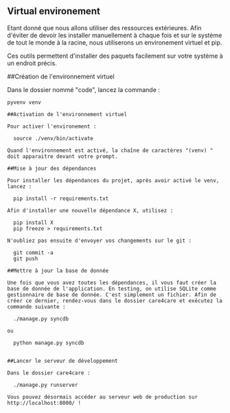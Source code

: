 ## Virtual environement

Etant donné que nous allons utiliser des ressources extérieures. Afin d'éviter de devoir les installer manuellement à chaque fois et sur le système de tout le monde à la racine, nous utiliserons un environement virtuel et pip.

Ces outils permettent d'installer des paquets facilement sur votre système à un endroit précis.

##Création de l'environnement virtuel

Dans le dossier nommé "code", lancez la commande :

```
pyvenv venv

##Activation de l'environnement virtuel

Pour activer l'environement :

  source ./venv/bin/activate

Quand l'environnement est activé, la chaîne de caractères "(venv) " doit apparaitre devant votre prompt.

##Mise à jour des dépendances

Pour installer les dépendances du projet, après avoir activé le venv, lancez :

  pip install -r requirements.txt

Afin d'installer une nouvelle dépendance X, utilisez :

  pip install X
  pip freeze > requirements.txt

N'oubliez pas ensuite d'envoyer vos changements sur le git :

  git commit -a
  git push

##Mettre à jour la base de donnée

Une fois que vous avez toutes les dépendances, il vous faut créer la base de donnée de l'application. En testing, on utilise SQLite comme gestionnaire de base de donnée. C'est simplement un fichier. Afin de créer ce dernier, rendez-vous dans le dossier care4care et exécutez la commande suivante :

  ./manage.py syncdb

ou

  python manage.py syncdb


##Lancer le serveur de développement

Dans le dossier care4care :

  ./manage.py runserver

Vous pouvez désormais accéder au serveur web de production sur http://localhost:8000/ !
